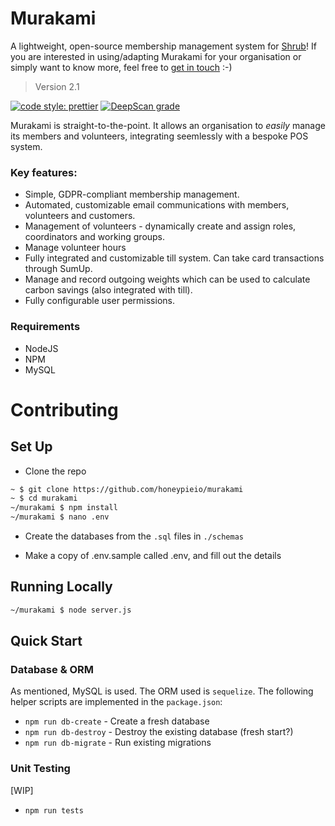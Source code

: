 # Murakami

A lightweight, open-source membership management system for [Shrub](https://shrubcoop.org)!
If you are interested in using/adapting Murakami for your organisation or simply want to know more, feel free to [get in touch](mailto:hello@rosshudson.co.uk) :-)

> Version 2.1

[![code style: prettier](https://img.shields.io/badge/code_style-prettier-ff69b4.svg?style=flat-square)](https://github.com/prettier/prettier)
[![DeepScan grade](https://deepscan.io/api/teams/2524/projects/3660/branches/32113/badge/grade.svg)](https://deepscan.io/dashboard#view=project&tid=2524&pid=3660&bid=32113)

Murakami is straight-to-the-point. It allows an organisation to _easily_ manage its members and volunteers, integrating seemlessly with a bespoke POS system.

### Key features:

- Simple, GDPR-compliant membership management.
- Automated, customizable email communications with members, volunteers and customers.
- Management of volunteers - dynamically create and assign roles, coordinators and working groups.
- Manage volunteer hours
- Fully integrated and customizable till system. Can take card transactions through SumUp.
- Manage and record outgoing weights which can be used to calculate carbon savings (also integrated with till).
- Fully configurable user permissions.

### Requirements

- NodeJS
- NPM
- MySQL

# Contributing

## Set Up
- Clone the repo

```sh
~ $ git clone https://github.com/honeypieio/murakami
~ $ cd murakami
~/murakami $ npm install
~/murakami $ nano .env
```

- Create the databases from the `.sql` files in `./schemas`

- Make a copy of .env.sample called .env, and fill out the details

## Running Locally

```sh
~/murakami $ node server.js
```

## Quick Start

### Database & ORM

As mentioned, MySQL is used. The ORM used is `sequelize`. The following helper scripts are implemented in the `package.json`:

* `npm run db-create` - Create a fresh database
* `npm run db-destroy` - Destroy the existing database (fresh start?)
* `npm run db-migrate` - Run existing migrations

### Unit Testing

[WIP]

* `npm run tests`
